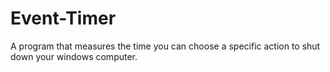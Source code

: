 # Event-Timer
A program that measures the time you can choose a specific action to shut down your windows computer.
